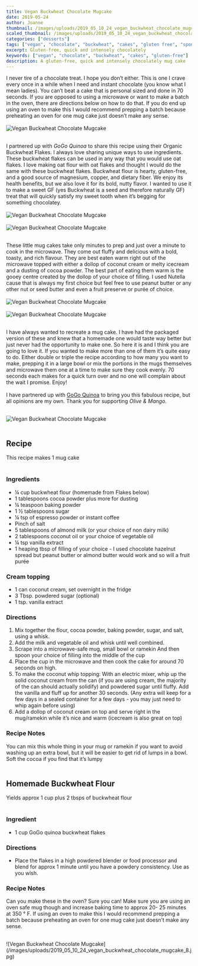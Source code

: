```yaml
---
title: Vegan Buckwheat Chocolate Mugcake
date: 2019-05-24
author: Joanne
thumbnail: /images/uploads/2019_05_10_24_vegan_buckwheat_chocolate_mugcake_1.jpg
scaled_thumbnail: /images/uploads/2019_05_10_24_vegan_buckwheat_chocolate_mugcake_0.jpg
categories: ["desserts"]
tags: ["vegan", "chocolate", "buckwheat", "cakes", "gluten free", "sponsored"]
excerpt: Gluten-free, quick and intensely chocolately
keywords: ["vegan", "chocolate", "buckwheat", "cakes", "gluten-free"]
description: A gluten-free, quick and intensely chocolately mug cake
---
```

 
I never tire of a chocolate treat. I hope you don’t either. This is one I crave every once in a while when I need and instant chocolate (you know what I mean ladies). You can’t beat a cake that is personal sized and done in 70 seconds. If you are opposed to using a microwave or want to make a batch in the oven, there are directions below on how to do that. If you do end up using an oven to make this I would recommend prepping a batch because preheating an oven for one mug cake just doesn’t make any sense. 
</br>
</br>
![Vegan Buckwheat Chocolate Mugcake](/images/uploads/2019_05_10_24_vegan_buckwheat_chocolate_mugcake_2.jpg)
</br>
</br>

I partnered up with _GoGo Quinoa_ to share this recipe using their Organic Buckwheat Flakes.  I always love sharing unique ways to use ingredients. These buckwheat flakes can be used in any way that you would use oat flakes.  I love making oat flour with oat flakes and thought I would do the same with these buckwheat flakes. Buckwheat flour is hearty, gluten-free, and a good source of magnesium, copper, and dietary fiber. We enjoy its health benefits, but we also love it for its bold, nutty flavor. I wanted to use it to make a sweet GF (yes Buckwheat is a seed and therefore naturally GF) treat that will quickly satisfy my sweet tooth when it’s begging for something chocolatey.
</br>
</br>
![Vegan Buckwheat Chocolate Mugcake](/images/uploads/2019_05_10_24_vegan_buckwheat_chocolate_mugcake_3.jpg)
</br>
</br>
![Vegan Buckwheat Chocolate Mugcake](/images/uploads/2019_05_10_24_vegan_buckwheat_chocolate_mugcake_4.jpg)
</br>
</br>

These little mug cakes take only minutes to prep and just over a minute to cook in the microwave. They come out fluffy and delicious with a bold, toasty, and rich flavour.  They are best eaten warm right out of the microwave topped with either a dollop of coconut cream or melty icecream and a dusting of cocoa powder. The best part of eating them warm is the gooey centre created by the dollop of your choice of filling. I used Nutella cause that is always my first choice but feel free to use peanut butter or any other nut or seed butter and even a fruit preserve or purée of choice.
</br>
</br>
![Vegan Buckwheat Chocolate Mugcake](/images/uploads/2019_05_10_24_vegan_buckwheat_chocolate_mugcake_5.jpg)
</br>
</br>
![Vegan Buckwheat Chocolate Mugcake](/images/uploads/2019_05_10_24_vegan_buckwheat_chocolate_mugcake_6.jpg)
</br>
</br>

I have always wanted to recreate a mug cake. I have had the packaged version of these and knew that a homemade one would taste way better but just never had the opportunity to make one. So here it is and I think you are going to love it. If you wanted to make more than one of them it’s quite easy to do. Either double or triple the recipe according to how many you want to make, prepping it in a large bowl or mix the portions in the mugs themselves and microwave them one at a time to make sure they cook evenly. 70 seconds each makes for a quick turn over and no one will complain about the wait I promise. Enjoy!
</br>
</br>
I have partnered up with <span class="highlight"><a rel="nofollow" href="https://www.gogoquinoa.com">GoGo Quinoa</a></span> to bring you this fabulous recipe, but all opinions are my own. Thank you for supporting _Olive & Mango_.
</br>
</br>

![Vegan Buckwheat Chocolate Mugcake](/images/uploads/2019_05_10_24_vegan_buckwheat_chocolate_mugcake_7.jpg)
</br>
</br>

## Recipe
This recipe makes 1 mug cake 
</br>
</br>

### Ingredients

* <span itemprop="ingredients"> ¼ cup buckwheat flour (homemade from Flakes below) </span>
* <span itemprop="ingredients"> 1 tablespoons cocoa powder plus more for dusting </span>
* <span itemprop="ingredients"> ¼ teaspoon baking powder</span>
* <span itemprop="ingredients"> 1 ½ tablespoons sugar</span>
* <span itemprop="ingredients"> &frac14; tsp of espresso powder or instant coffee </span>
* <span itemprop="ingredients"> Pinch of salt</span>
* <span itemprop="ingredients"> 5 tablespoons of almond milk (or your choice of non dairy milk) </span>
* <span itemprop="ingredients"> 2 tablespoons coconut oil or your choice of vegetable oil </span>
* <span itemprop="ingredients"> &frac14; tsp vanilla extract </span>
* <span itemprop="ingredients"> 1 heaping tbsp of filling of your choice - I used chocolate hazelnut spread but peanut butter or almond butter would work and so will a fruit purée</span>

### Cream topping

* 1 can coconut cream, set overnight in the fridge
* 3 Tbsp. powdered sugar (optional) 
* 1 tsp. vanilla extract

### Directions

1. Mix together the flour, cocoa powder, baking powder, sugar, and salt, using a whisk.
2. Add the milk and vegetable oil and whisk until well combined.
3. Scrape into a microwave-safe mug, small bowl or ramekin And then spoon your choice of filling into the middle of the cup
4. Place the cup in the microwave and then cook the cake for around 70 seconds on high.  
5. To make the coconut  whip topping: With an electric mixer, whip up the solid coconut cream from the can (if you are using cream, the majority of the can should actually solidify) and powdered sugar until fluffy. Add the vanilla and fluff up for another 30 seconds. (Any extra will keep for a few days in a sealed container for a few days - you may just need to whip again before using) 
6. Add a dollop of coconut cream on top and serve right in the mug/ramekin while it’s nice and warm (icecream is also great on top) 

### Recipe Notes
You can mix this whole thing in your mug or ramekin if you want to avoid washing up an extra bowl, but it will be easier to get rid of lumps in a bowl. Soft the cocoa if you find that it’s lumpy 
</br>
</br>

## Homemade Buckwheat Flour
Yields approx 1 cup plus 2 tbsps of buckwheat flour
</br>
</br>

### Ingredient

* 1 cup GoGo quinoa buckwheat flakes 

### Directions

* Place the flakes in a high powdered blender or food processor and blend for approx 1 minute until you have a powdery consistency. Use as you wish. 

### Recipe Notes
Can you make these in the oven? Sure you can! Make sure you are using an oven safe mug though and increase baking time to approx 20- 25 minutes at 350 &deg; F. If using an oven to make this I would recommend prepping a batch because preheating an oven for one mug cake just doesn’t make any sense. 

</br>
![Vegan Buckwheat Chocolate Mugcake](/images/uploads/2019_05_10_24_vegan_buckwheat_chocolate_mugcake_8.jpg)
